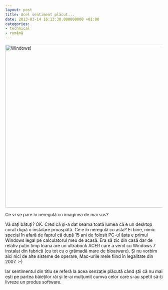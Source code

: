 ```yaml
---
layout: post
title: Acel sentiment plăcut...
date: 2013-03-14 16:13:30.000000000 +01:00
categories:
- technical
- română
---
```

<a href="https://content.rusiczki.net/2013/03/20130313_210751.jpg"><img class="alignnone size-medium wp-image-4568" alt="Windows!" src="https://content.rusiczki.net/2013/03/20130313_210751-693x519.jpg" width="693" height="519" /></a>

Ce vi se pare în neregulă cu imaginea de mai sus?

Vă dați bătuți? OK. Cred că și-a dat seama toată lumea că e un desktop curat după o instalare proaspătă. Ce e în neregulă cu asta? Ei bine, nimic special în afară de faptul că după 15 ani de folosit PC-ul ăsta e primul Windows legal pe calculatorul meu de acasă. Era să zic din casă dar de relativ puțin timp Ioana are un ultrabook ACER care a venit cu Windows 7 instalat din fabrică (cu tot cu o grămadă mare de bloatware). Și nu vorbim aici nici de alte sisteme de operare, Mac-urile mele fiind în legalitate din 2007. :-)

Iar sentimentul din titlu se referă la acea senzație plăcută când știi că nu mai ești pe partea băieților răi și le-ai mulțumit cumva celor care s-au spetit să-ți livreze un produs software.
